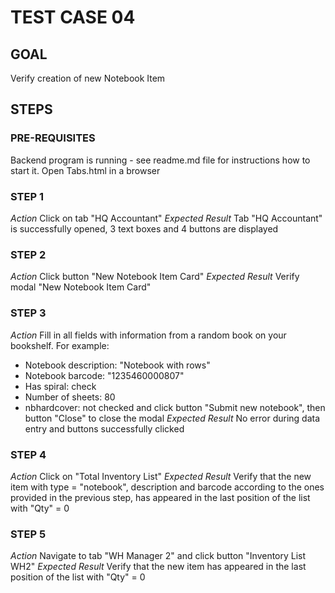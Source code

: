 # TEST CASE 04 #

## GOAL ##

Verify creation of new Notebook Item

## STEPS ##

### PRE-REQUISITES ###

Backend program is running - see readme.md file for instructions how to start it.
Open Tabs.html in a browser

### STEP 1 ###

*Action* Click on tab "HQ Accountant"
*Expected Result* Tab "HQ Accountant" is successfully opened, 3 text boxes and 4 buttons are displayed

### STEP 2 ###

*Action* Click button "New Notebook Item Card"
*Expected Result* Verify modal "New Notebook Item Card"


### STEP 3 ###

*Action* Fill in all fields with information from a random book on your bookshelf. 
For example:
- Notebook description: "Notebook with rows"
- Notebook barcode: "1235460000807"
- Has spiral: check
- Number of sheets: 80
- nbhardcover: not checked
and click button "Submit new notebook", then button "Close" to close the modal
*Expected Result* No error during data entry and buttons successfully clicked

### STEP 4 ###

*Action* Click on "Total Inventory List"
*Expected Result* Verify that the new item with type = "notebook", description and barcode
according to the ones provided in the previous step, has appeared in the last position 
of the list with "Qty" = 0

### STEP 5 ###

*Action* Navigate to tab "WH Manager 2" and click button "Inventory List WH2"
*Expected Result* Verify that the new item has appeared in the last position 
of the list with "Qty" = 0



